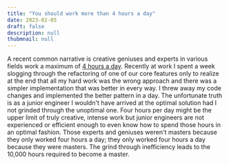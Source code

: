 ```yaml
---
title: "You should work more than 4 hours a day"
date: 2023-02-05
draft: false
description: null
thubmnail: null
---
```


A recent common narrative is creative geniuses and experts in various fields work a maximum of [4 hours a day](https://theweek.com/articles/696644/why-should-work-4-hours-day-according-science). Recently at work I spent a week slogging through the refactoring of one of our core features only to realize at the end that all my hard work was the wrong approach and there was a simpler implementation that was better in every way. I threw away my code changes and implemented the better pattern in a day. The unfortunate truth is as a junior engineer I wouldn't have arrived at the optimal solution had I not grinded through the unoptimal one. Four hours per day might be the upper limit of truly creative, intense work but junior engineers are not experienced or efficient enough to even know how to spend those hours in an optimal fashion. Those experts and geniuses weren't masters because they only worked four hours a day; they only worked four hours a day because they were masters. The grind through inefficiency leads to the 10,000 hours required to become a master. 
